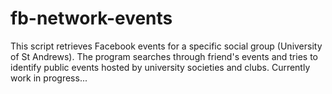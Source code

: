 fb-network-events
=================

This script retrieves Facebook events for a specific social group (University of St Andrews). The program searches through friend's events and tries to identify public events hosted by university societies and clubs. Currently work in progress...